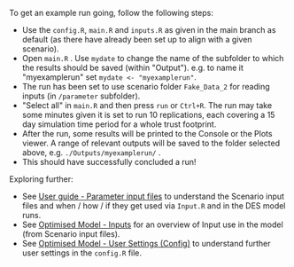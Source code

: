 
To get an example run going, follow the following steps:

- Use the `config.R`, `main.R` and `inputs.R` as given in the main branch as default (as there have already been set up to align with a given scenario).
- Open `main.R` . Use `mydate` to change the name of the subfolder to which the results should be saved (within "Output"). e.g. to name it "myexamplerun" set `mydate <- "myexamplerun"`.
- The run has been set to use scenario folder `Fake_Data_2` for reading inputs (in `/parameter` subfolder).
- "Select all" in `main.R` and then press `run` or `Ctrl+R`. The run may take some minutes given it is set to run 10 replications, each covering a 15 day simulation time period for a whole trust footprint.
- After the run, some results will be printed to the Console or the Plots viewer. A range of relevant outputs will be saved to the folder selected above, e.g. `./Outputs/myexamplerun/` .
- This should have successfully concluded a run!

Exploring further:

- See [User guide - Parameter input files](userguide.md) to understand the Scenario input files and when / how / if they get used via `Input.R` and in the DES model runs.
- See [Optimised Model - Inputs](inputs.md) for an overview of Input use in the model (from Scenario input files).
- See [Optimised Model - User Settings (Config)](config.md) to understand further user settings in the `config.R` file.

